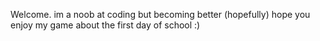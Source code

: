 Welcome. 
im a noob at coding but becoming better (hopefully) 
hope you enjoy my game about the first day of school :)

